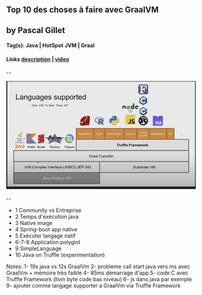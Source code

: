 ## Top 10 des choses à faire avec GraalVM

## by Pascal Gillet

#### Tag(s): Java | HotSpot JVM | Graal

#### Links [description](https://cfp.devoxx.fr/2021/talk/JMD-6575/Top_10_des_choses_a_faire_avec_GraalVM.html) | [video](https://youtu.be/2iqZjnYndgw)

--

![intro](app/talks/assets/graalvm-1.png)

--

- 1 Community vs Entreprise  
- 2 Temps d'exécution java  <!-- .element: class="fragment" data-fragment-index="1" -->  
- 3 Native image <!-- .element: class="fragment" data-fragment-index="2" -->  
- 4 Spring-boot app native  <!-- .element: class="fragment" data-fragment-index="3" -->  
- 5 Exécuter langage natif <!-- .element: class="fragment" data-fragment-index="4" -->  
- 6-7-8 Application polyglot <!-- .element: class="fragment" data-fragment-index="5" -->  
- 9 SimpleLanguage  <!-- .element: class="fragment" data-fragment-index="6" -->  
- 10 Java on Truffle (experimentation) <!-- .element: class="fragment" data-fragment-index="7" -->  

Notes:
1- 19s java vs 12s GraalVm
2- probleme call start java vers ms avec GraalVm + mémoire très faible
4- 85ms démarrage d'app
5- code C avec Truffle Framework (llvm byte code bas niveau)
6- js dans java par exemple
9- ajouter comme langage supporter a GraalVm via Truffle Framework